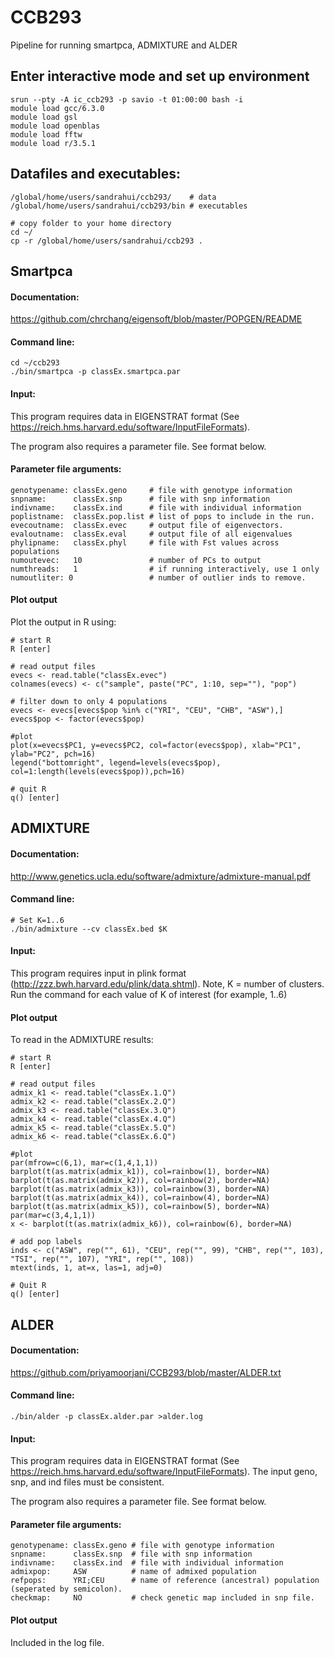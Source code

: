 # CCB293
Pipeline for running smartpca, ADMIXTURE and ALDER

## Enter interactive mode and set up environment
```
srun --pty -A ic_ccb293 -p savio -t 01:00:00 bash -i
module load gcc/6.3.0
module load gsl
module load openblas
module load fftw
module load r/3.5.1
```

## Datafiles and executables:
```
/global/home/users/sandrahui/ccb293/    # data
/global/home/users/sandrahui/ccb293/bin # executables

# copy folder to your home directory
cd ~/
cp -r /global/home/users/sandrahui/ccb293 .
```
## Smartpca

#### Documentation:
https://github.com/chrchang/eigensoft/blob/master/POPGEN/README

#### Command line: 
```
cd ~/ccb293
./bin/smartpca -p classEx.smartpca.par
```
#### Input:
This program requires data in EIGENSTRAT format (See https://reich.hms.harvard.edu/software/InputFileFormats). 
 
The program also requires a parameter file. See format below.
#### Parameter file arguments:
```
genotypename: classEx.geno     # file with genotype information
snpname:      classEx.snp      # file with snp information
indivname:    classEx.ind      # file with individual information   
poplistname:  classEx.pop.list # list of pops to include in the run.
evecoutname:  classEx.evec     # output file of eigenvectors.
evaloutname:  classEx.eval     # output file of all eigenvalues
phylipname:   classEx.phyl     # file with Fst values across populations 
numoutevec:   10               # number of PCs to output 
numthreads:   1                # if running interactively, use 1 only
numoutliter: 0                 # number of outlier inds to remove. 
```
#### Plot output

Plot the output in R using:
```
# start R 
R [enter]

# read output files
evecs <- read.table("classEx.evec")
colnames(evecs) <- c("sample", paste("PC", 1:10, sep=""), "pop")

# filter down to only 4 populations
evecs <- evecs[evecs$pop %in% c("YRI", "CEU", "CHB", "ASW"),]
evecs$pop <- factor(evecs$pop)

#plot
plot(x=evecs$PC1, y=evecs$PC2, col=factor(evecs$pop), xlab="PC1", ylab="PC2", pch=16)
legend("bottomright", legend=levels(evecs$pop), col=1:length(levels(evecs$pop)),pch=16)

# quit R
q() [enter]
```

## ADMIXTURE

#### Documentation:
http://www.genetics.ucla.edu/software/admixture/admixture-manual.pdf

#### Command line: 
```
# Set K=1..6
./bin/admixture --cv classEx.bed $K

```
#### Input:
This program requires input in plink format (http://zzz.bwh.harvard.edu/plink/data.shtml). Note, K = number of clusters. Run the command for each value of K of interest (for example, 1..6)

#### Plot output
To read in the ADMIXTURE results:
```
# start R
R [enter]

# read output files
admix_k1 <- read.table("classEx.1.Q")
admix_k2 <- read.table("classEx.2.Q")
admix_k3 <- read.table("classEx.3.Q")
admix_k4 <- read.table("classEx.4.Q")
admix_k5 <- read.table("classEx.5.Q")
admix_k6 <- read.table("classEx.6.Q")

#plot
par(mfrow=c(6,1), mar=c(1,4,1,1))
barplot(t(as.matrix(admix_k1)), col=rainbow(1), border=NA)
barplot(t(as.matrix(admix_k2)), col=rainbow(2), border=NA)
barplot(t(as.matrix(admix_k3)), col=rainbow(3), border=NA)
barplot(t(as.matrix(admix_k4)), col=rainbow(4), border=NA)
barplot(t(as.matrix(admix_k5)), col=rainbow(5), border=NA)
par(mar=c(3,4,1,1))
x <- barplot(t(as.matrix(admix_k6)), col=rainbow(6), border=NA)

# add pop labels
inds <- c("ASW", rep("", 61), "CEU", rep("", 99), "CHB", rep("", 103), "TSI", rep("", 107), "YRI", rep("", 108))
mtext(inds, 1, at=x, las=1, adj=0)

# Quit R
q() [enter]
```

## ALDER

#### Documentation:
https://github.com/priyamoorjani/CCB293/blob/master/ALDER.txt

#### Command line: 
```
./bin/alder -p classEx.alder.par >alder.log
```
#### Input:
This program requires data in EIGENSTRAT format (See https://reich.hms.harvard.edu/software/InputFileFormats). The input geno, snp, and ind files must be consistent.
 
The program also requires a parameter file. See format below.
#### Parameter file arguments:
```
genotypename: classEx.geno # file with genotype information
snpname:      classEx.snp  # file with snp information
indivname:    classEx.ind  # file with individual information   
admixpop:     ASW          # name of admixed population
refpops:      YRI;CEU      # name of reference (ancestral) population (seperated by semicolon).
checkmap:     NO           # check genetic map included in snp file.
```
#### Plot output

Included in the log file.
